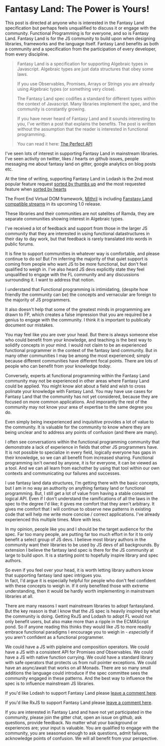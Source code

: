 Fantasy Land: The Power is Yours!
=================================

This post is directed at anyone who is interested in the Fantasy Land specification but perhaps feels unqualified to discuss it or engage with the community.  Functional Programming is for everyone, and so is Fantasy Land.  Fantasy Land is for the JS community to build upon when designing libraries, frameworks and the language itself.  Fantasy Land benefits as both a community and a specification from the participation of every developer, from every discipline.  

> Fantasy Land is a specification for supporting Algebraic types in Javascript.  Algebraic types are just data structures that obey some laws.  
>
> If you use Observables, Promises, Arrays or Strings you are already using Algebraic types (or something very close).
>
> The Fantasy Land spec codifies a standard for different types within the context of Javascript.  Many libraries implement the spec, and the community is constantly growing.
> 
> If you have never heard of Fantasy Land and it sounds interesting to you, I've written a post that explains the benefits. 
> The post is written without the assumption that the reader is interested in functional programming.
>
> You can read it here: [The Perfect API](https://james-forbes.com/?/posts/the-perfect-api)

I've seen lots of interest in supporting Fantasy Land in mainstream libraries.  I've seen activity on twitter, likes / hearts on github issues, people messaging me about fantasy land on gitter, google analytics on blog posts etc.

At the time of writing, supporting Fantasy Land in Lodash is the 2nd most popular feature request [sorted by thumbs up](https://github.com/lodash/lodash/issues?q=is%3Aissue+is%3Aclosed+sort%3Areactions-%2B1-desc) and the most requested feature when [sorted by hearts](https://github.com/lodash/lodash/issues?q=is%3Aissue+is%3Aclosed+sort%3Areactions-heart-desc)

The Front End Virtual DOM framework, [Mithril](http://mithril.js.org/) is including [Fanstasy Land compatible streams](https://github.com/lhorie/mithril.js/blob/rewrite/docs/prop.md) in its upcoming 1.0 release.

These libraries and their communities are not satelites of Ramda, they are separate communities showing interest in Algebraic types.

I've received a lot of feedback and support from those in the larger JS community 
that they are interested in using functional datastructures in their day to day work, but that feedback
is rarely translated into words in public forums.

It is fine to support communities in whatever way is comfortable, and please continue to do so!
But I'm inferring the majority of that quiet support is coming from people who want JS 
to be more functional, but don't feel qualified to weigh in.  I've also heard JS devs explicitly state they feel unqualified to engage with the FL community and any discussions surrounding it.  I want to address that notion.

I understand that Functional programming is intimidating, (despite how friendly the community can be) 
the concepts and vernacular are foreign to the majority of JS programmers.

It also doesn't help that some of the greatest minds in programming are drawn to FP, which creates a false impression that you are required be a genius to engage with the community.  I think it is important to publically document our mistakes.

You may feel like you are over your head.  But there is always someone else who could benefit from your knowledge, and teaching is the best way to solidify concepts in your mind.  I would not claim to be an experienced functional programmer in the context of the fantasy land community.  But in many other communities I may be among the most experienced; simply because different communities have different focal points.  There are lots of people who can benefit from your knowledge *today*.

Conversely, experts at functional programming within the Fantasy Land community may not be experienced in other areas where Fantasy Land could be applied.  You might know alot about a field and wish to cross polinate your knowledge with Fantasy Land.  You may have use cases for Fantasy Land that the community has not yet considered, because they are focused on more common applications.  And imporantly the rest of the community may not know your area of expertise to the same degree you do.  

Even simply being inexperienced and inquisitive provides a lot of value to the community.  It is valuable for the community to know where they are being unclear and to address any points of confusion (and there are many).  

I often see conversations within the functional programming community that demonstrate a lack of experience in fields that other JS programmers have.  It is not possible to specialize in every field, logically everyone has gaps in their knowledge, so we can all benefit from increased sharing.  Functional programming isn't owned by anyone, it is for everyone, it can be viewed as a tool.  And we can all learn from eachother by using that tool within our own contexts and communicating our failures and successes.

I use fantasy land data structures, I'm getting there with the basic concepts, but I am in no way an authority on anything fantasy land or functional programming.  But, I still get a lot of value from having a stable consistent logical API.  Even if I don't understand the ramifications of all the laws in the spec to the degree I'd like; it gives me comfort that they aren't arbitrary.  It gives me comfort that I will continue to observe new patterns in existing code that will help me write more concise / correct applications.  I've already experienced this multiple times.  More with less.

In my opinion, people like you and I should be the target audience for the spec.  Far too many people, are putting far too much effort in for it to only benefit a select group of JS devs.  I believe most library authors in the community want their libraries to be used by JS devs of all backgrounds.  By extension I believe the fantasy land spec is there for the JS community at large to build upon.  It is a starting point to hopefully inspire library and spec authors.

So even if you feel over your head, it is worth letting library authors know that supporting fantasy land spec intrigues you.  
In fact, I'd argue it is especially helpful for people who don't feel confident with these concepts to weigh in.
If it only benefited those with extreme understanding, then it would be hardly worth implementing in mainstream libraries at all.

There are many reasons I want mainstream libraries to adopt fantasyland.  But the key reason is that I know that the JS spec is heavily inspired by what the community is doing.  Getting RxJS and Lodash to adopt FL would not only benefit users, but also make more than a ripple in the ECMAScript pond.  So if anyone reading this thinks they would like JS to more readily embrace functional paradigms I encourage you to weigh in - *especially* if you aren't confident as a functional programmer.

We could have a JS with pipleine and composition operators.  We could have a JS with a consistent API for Promises *and* Observables. We could have a JS with native function currying.  We could have a standard library with safe operators that protects us from null pointer exceptions.  We could have an async/await that works on all Monads.  There are so many small additions the language could introduce if the spec committee sees the community engaged in these patterns.  And the best way to influence the spec is to influence mainstream JS libraries.

If you'd like Lodash to support Fantasy Land please [leave a comment here](https://github.com/lodash/lodash/issues/2406).

If you'd like RxJS to support Fantasy Land please [leave a comment here](https://github.com/ReactiveX/RxJS/issues/34).

If you are interested in Fantasy Land and have not yet participated in the community, please join the gitter chat, open an issue on github, ask questions, provide feedback.  No matter what your background or experiences are; your input is valuable.  You are qualified to engage with the community, you are seasoned enough to ask questions, admit failures, acknowledge points of confusion.  We will all benefit from your perspective.



